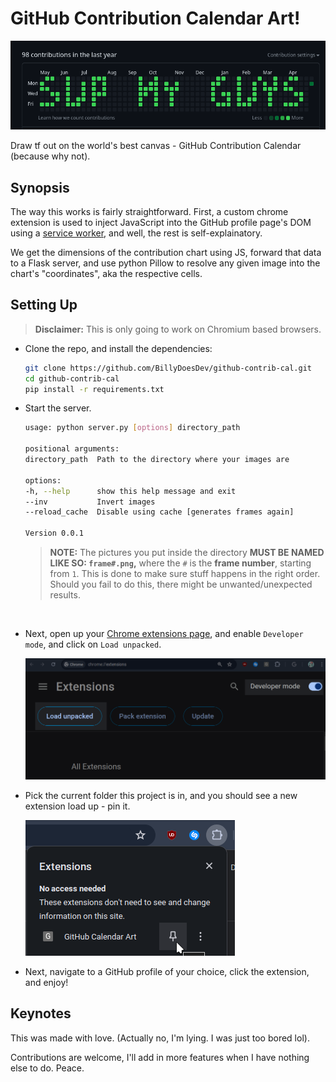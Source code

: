 # GitHub Contribution Calendar Art!

<img src="assets/after.png" />

Draw tf out on the world's best canvas - GitHub Contribution Calendar (because why not).

## Synopsis

The way this works is fairly straightforward. First, a custom chrome extension is used to inject JavaScript into the GitHub profile page's DOM using a [service worker](https://developer.chrome.com/docs/extensions/develop/concepts/service-workers/), and well, the rest is self-explainatory. 

We get the dimensions of the contribution chart using JS, forward that data to a Flask server, and use python Pillow to resolve any given image into the chart's "coordinates", aka the respective cells.


## Setting Up
> **Disclaimer:** This is only going to work on Chromium based browsers.

- Clone the repo, and install the dependencies:

    ```sh
    git clone https://github.com/BillyDoesDev/github-contrib-cal.git
    cd github-contrib-cal
    pip install -r requirements.txt
    ```
- Start the server.
    ```sh
    usage: python server.py [options] directory_path

    positional arguments:
    directory_path  Path to the directory where your images are

    options:
    -h, --help      show this help message and exit
    --inv           Invert images
    --reload_cache  Disable using cache [generates frames again]

    Version 0.0.1
    ```
    > **NOTE:** The pictures you put inside the directory **MUST BE NAMED LIKE SO: `frame#.png`,** where the `#` is the **frame number**, starting from `1`. This is done to make sure stuff happens in the right order. Should you fail to do this, there might be unwanted/unexpected results.

</br>

- Next, open up your [Chrome extensions page](chrome://extensions/), and enable `Developer mode`, and click on `Load unpacked`.

    <img src="assets/info.png" />

- Pick the current folder this project is in, and you should see a new extension load up - pin it.

    <img src="assets/info2.png">

- Next, navigate to a GitHub profile of your choice, click the extension, and enjoy!

## Keynotes

This was made with love. (Actually no, I'm lying. I was just too bored lol).

Contributions are welcome, I'll add in more features when I have nothing else to do. Peace.